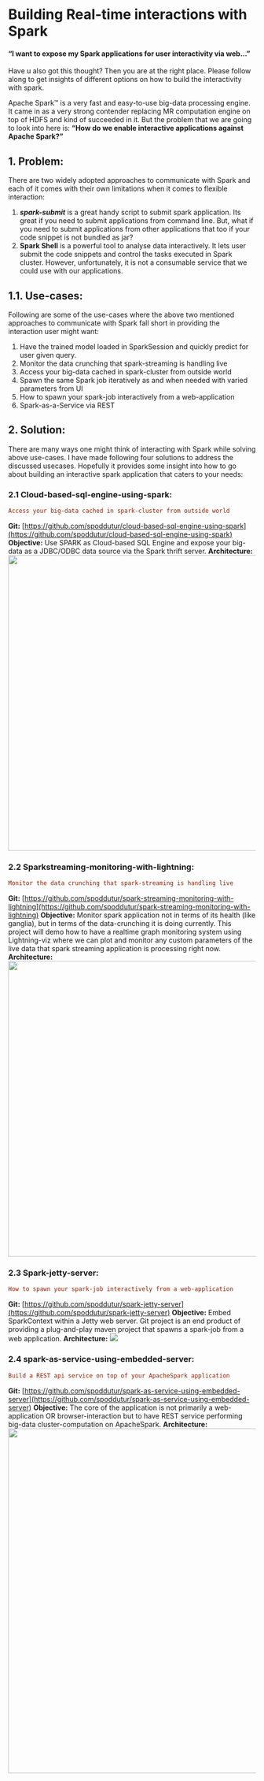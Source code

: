# Building Real-time interactions with Spark

#### “I want to expose my Spark applications for user interactivity via web…” 
Have u also got this thought? Then you are at the right place. Please follow along to get insights of different options on how to build the interactivity with spark.


Apache Spark™ is a very fast and easy-to-use big-data processing engine. It came in as a very strong contender replacing MR computation engine on top of HDFS and kind of succeeded in it. 
But the problem that we are going to look into here is: 
**“How do we enable interactive applications against Apache Spark?”**

## 1. Problem:
There are two widely adopted approaches to communicate with Spark and each of it comes with their own limitations when it comes to flexible interaction:
1. **_spark-submit_** is a great handy script to submit spark application. Its great if you need to submit applications from command line. But, what if you need to submit applications from other applications that too if your code snippet is not bundled as jar? 
2. **Spark Shell** is a powerful tool to analyse data interactively. It lets user submit the code snippets and control the tasks executed in Spark cluster. However, unfortunately, it is not a consumable service that we could use with our applications.

## 1.1. Use-cases:
Following are some of the use-cases where the above two mentioned approaches to communicate with Spark fall short in providing the interaction user might want:
1. Have the trained model loaded in SparkSession and quickly predict for user given query.
2. Monitor the data crunching that spark-streaming is handling live
3. Access your big-data cached in spark-cluster from outside world
4. Spawn the same Spark job iteratively as and when needed with varied parameters from UI
5. How to spawn your spark-job interactively from a web-application
6. Spark-as-a-Service via REST 

## 2. Solution:
There are many ways one might think of interacting with Spark while solving above use-cases. I have made following four solutions to address the discussed usecases. Hopefully it  provides some insight into how to go about building an interactive spark application that caters to your needs:

### 2.1 Cloud-based-sql-engine-using-spark: 
```ini
Access your big-data cached in spark-cluster from outside world
```
**Git:** [https://github.com/spoddutur/cloud-based-sql-engine-using-spark](https://github.com/spoddutur/cloud-based-sql-engine-using-spark) 
**Objective:** Use SPARK as Cloud-based SQL Engine and expose your big-data as a JDBC/ODBC data source via the Spark thrift server.
**Architecture:**
<img src="https://user-images.githubusercontent.com/22542670/27733176-54b684c2-5db2-11e7-946b-5b5ef5595e43.png" width="600" />

### 2.2 Sparkstreaming-monitoring-with-lightning: 
```ini
Monitor the data crunching that spark-streaming is handling live
```
**Git:** [https://github.com/spoddutur/spark-streaming-monitoring-with-lightning](https://github.com/spoddutur/spark-streaming-monitoring-with-lightning)
**Objective:** Monitor spark application not in terms of its health (like ganglia), but in terms of the data-crunching it is doing currently. This project will demo how to have a realtime graph monitoring system using Lightning-viz where we can plot and monitor any custom parameters of the live data that spark streaming application is processing right now.
**Architecture:**
<img src="https://user-images.githubusercontent.com/22542670/27772206-f161509e-5f7a-11e7-907c-9d9b971cabe1.png" width="600" />

### 2.3 Spark-jetty-server: 
```ini
How to spawn your spark-job interactively from a web-application
```
**Git:** [https://github.com/spoddutur/spark-jetty-server](https://github.com/spoddutur/spark-jetty-server)
**Objective:** Embed SparkContext within a Jetty web server. Git project is an end product of providing a plug-and-play maven project that spawns a spark-job from a web application.
**Architecture:**
<img src="https://user-images.githubusercontent.com/22542670/27729358-3131ade2-5da3-11e7-8bc0-5ff0d6ec4fa5.png" />

### 2.4 spark-as-service-using-embedded-server:
```ini
Build a REST api service on top of your ApacheSpark application
```
**Git:** [https://github.com/spoddutur/spark-as-service-using-embedded-server](https://github.com/spoddutur/spark-as-service-using-embedded-server)
**Objective:** The core of the application is not primarily a web-application OR browser-interaction but to have REST service performing big-data cluster-computation on ApacheSpark.
**Architecture:**
<img src="https://user-images.githubusercontent.com/22542670/27823530-0b770dc8-60c7-11e7-9b22-c304fe3327fb.png" width="700"/>
